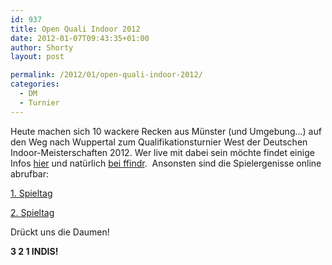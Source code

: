 ```yaml
---
id: 937
title: Open Quali Indoor 2012
date: 2012-01-07T09:43:35+01:00
author: Shorty
layout: post

permalink: /2012/01/open-quali-indoor-2012/
categories:
  - DM
  - Turnier
---
```

Heute machen sich 10 wackere Recken aus Münster (und Umgebung&#8230;) auf den Weg nach Wuppertal zum Qualifikationsturnier West der Deutschen Indoor-Meisterschaften 2012. Wer live mit dabei sein möchte findet einige Infos [hier](http://www.frisbee-wuppertal.de/index.php?eID=tx_cms_showpic&file=uploads%2Fpics%2Fposter.jpg&md5=a2a1f964f82b731f458b54d8460bdeb1d52ac02f&parameters[0]=YTo0OntzOjU6IndpZHRoIjtzOjQ6IjgwMG0iO3M6NjoiaGVpZ2h0IjtzOjQ6IjYw&parameters[1]=MG0iO3M6NzoiYm9keVRhZyI7czo0MToiPGJvZHkgc3R5bGU9Im1hcmdpbjowOyBi&parameters[2]=YWNrZ3JvdW5kOiNmZmY7Ij4iO3M6NDoid3JhcCI7czozNzoiPGEgaHJlZj0iamF2&parameters[3]=YXNjcmlwdDpjbG9zZSgpOyI%2BIHwgPC9hPiI7fQ%3D%3D) und natürlich [bei ffindr](http://ffindr.com/de/event/qualifikation-west-zur-hallen-dm-2012).  Ansonsten sind die Spielergenisse online abrufbar:

[1. Spieltag](http://ultimateliga.de/index.php?option=com_joomleague&func=showResultsRank&Itemid=3&p=176)

[2. Spieltag](http://www.ultimateliga.de/index.php?option=com_joomleague&func=showResultsRank&Itemid=3&p=180)

Drückt uns die Daumen!

**3 2 1 INDIS!**